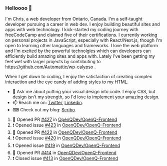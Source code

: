 ### Helloooo 👋

I'm Chris, a web developer from Ontario, Canada. I'm a self-taught developer pursuing a career in web dev. I enjoy building beautiful sites and apps with web technology.
I kick-started my coding journey with freeCodeCamp and claimed five of their certifications.  I currently working on personal projects in JavaScript, especially with React/Next.js, though I'm open to learning other languages and frameworks. I love the web platform and I'm excited by the powerful technolgies which can developers can efficiently build amazing sites and apps with. Lately I've been getting my feet wet with larger projects by contributing to https://github.com/Automattic/wp-calypso .

When I get down to coding, I enjoy the satisfaction of creating complex interaction and the eye candy of adding styles to my HTML. 

- 💬 Ask me about putting your visual design into code. I enjoy CSS, but design isn't my strength, so I'd love to implement your amazing design.
- 📫 Reach me on: [Twitter](https://twitter.com/Christo28120856), [Linkedin](https://www.linkedin.com/in/christopher-stevers-07b9a5204/).
- ⌨ Check out my blog: [Scribo](https://christopherstevers.cf).
<!--
**Christopher-Stevers/Christopher-Stevers** is a ✨ _special_ ✨ repository because its `README.md` (this file) appears on your GitHub profile.

Here are some ideas to get you started:

- 🔭 I’m currently working on ...
- 🌱 I’m currently learning ...
- 👯 I’m looking to collaborate on ...
- 🤔 I’m looking for help with ...
- 😄 Pronouns: ...
- ⚡ Fun fact: ...
-->

<!--START_SECTION:activity-->
1. 💪 Opened PR [#427](https://github.com/OpenQDev/OpenQ-Frontend/pull/427) in [OpenQDev/OpenQ-Frontend](https://github.com/OpenQDev/OpenQ-Frontend)
2. ❗️ Opened issue [#423](https://github.com/OpenQDev/OpenQ-Frontend/issues/423) in [OpenQDev/OpenQ-Frontend](https://github.com/OpenQDev/OpenQ-Frontend)
3. 💪 Opened PR [#422](https://github.com/OpenQDev/OpenQ-Frontend/pull/422) in [OpenQDev/OpenQ-Frontend](https://github.com/OpenQDev/OpenQ-Frontend)
4. ❗️ Opened issue [#420](https://github.com/OpenQDev/OpenQ-Frontend/issues/420) in [OpenQDev/OpenQ-Frontend](https://github.com/OpenQDev/OpenQ-Frontend)
5. ❗️ Opened issue [#419](https://github.com/OpenQDev/OpenQ-Frontend/issues/419) in [OpenQDev/OpenQ-Frontend](https://github.com/OpenQDev/OpenQ-Frontend)
6. 💪 Opened PR [#414](https://github.com/OpenQDev/OpenQ-Frontend/pull/414) in [OpenQDev/OpenQ-Frontend](https://github.com/OpenQDev/OpenQ-Frontend)
7. ❗️ Closed issue [#413](https://github.com/OpenQDev/OpenQ-Frontend/issues/413) in [OpenQDev/OpenQ-Frontend](https://github.com/OpenQDev/OpenQ-Frontend)
<!--END_SECTION:activity-->
